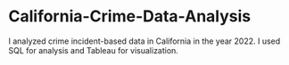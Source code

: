 # California-Crime-Data-Analysis
I analyzed crime incident-based data in California in the year 2022. I used SQL for analysis and Tableau for visualization.
